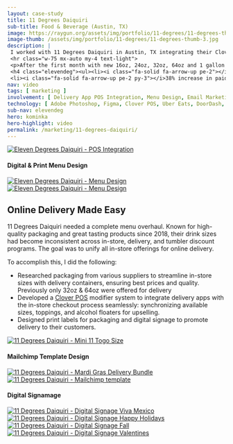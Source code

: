 ```yaml
---
layout: case-study
title: 11 Degrees Daiquiri
sub-title: Food & Beverage (Austin, TX)
image: https://raygun.org/assets/img/portfolio/11-degrees/11-degrees-thumb.jpg
image-thumb: /assets/img/portfolio/11-degrees/11-degrees-thumb-3.jpg
description: |
 I worked with 11 Degrees Daiquiri in Austin, TX integrating their Clover POS system with Uber Eats, DoorDash and GrubHub. Working within their pre established brand guidelines I redesigned their print menu, and provided digital and print graphics for packaging, social media, and website promotions and managed their Mailchimp email marketing campaigns.
 <hr class="w-75 mx-auto my-4 text-light">
 <p>After the first month with new 16oz, 24oz, 32oz, 64oz and 1 gallon sizes we saw increased sales immediately.</p>
 <h4 class="elevendeg"><ul><li><i class="fa-solid fa-arrow-up pe-2"></i>44.3% increase compared to last month</li>
 <li><i class="fa-solid fa-arrow-up pe-2 py-3"></i>38% increase in paid orders</li><li><i class="fa-solid fa-arrow-up pe-2"></i>4.5% increase in average order amount</li></ul></h4>
nav: video
tags: [ marketing ]
involvement: [ Delivery App POS Integration, Menu Design, Email Marketing, Digital Signage, Sticker Design, Social Media ]
technology: [ Adobe Photoshop, Figma, Clover POS, Uber Eats, DoorDash, GrubHub, Filmora ]
sub-nav: elevendeg
hero: kominka
hero-highlight: video
permalink: /marketing/11-degrees-daiquiri/
---
```

<div class="container-fluid text-white elevendeg">
  <div class="container py-5">
    <div class="row align-items-top g-5" id="trigger-1">
      <div class="col-lg-6 col-md-12" data-aos="fade-up" data-aos-anchor-placement="top-bottom" data-aos-anchor="#trigger-1" data-aos-once="true">  
        <a href="/assets/img/portfolio/11-degrees/11-degrees-clover.jpg" class="glightboxGallery"><img src="/assets/img/portfolio/11-degrees/11-degrees-clover.jpg" class="img-fluid cursor-zoom border border-5" alt="Eleven Degrees Daiquiri - POS Integration"></a>
        <div id="trigger-2">
        <h4 class="mt-5" data-aos="fade-up" data-aos-once="true" data-aos-anchor="#trigger-2">Digital & Print Menu Design</h4>
        <a href="/assets/img/portfolio/11-degrees/11-degrees-menu-1.jpg" class="glightboxGallery"><img src="/assets/img/portfolio/11-degrees/11-degrees-menu-1.jpg" class="img-fluid cursor-zoom border border-5 mb-5" alt="Eleven Degrees Daiquiri - Menu Design" data-aos="fade-up" data-aos-once="true" data-aos-anchor="#trigger-2"></a>
        <a href="/assets/img/portfolio/11-degrees/11-degrees-menu-2.jpg" class="glightboxGallery"><img src="/assets/img/portfolio/11-degrees/11-degrees-menu-2.jpg" class="img-fluid cursor-zoom border border-5" alt="Eleven Degrees Daiquiri - Menu Design" data-aos="fade-up" data-aos-once="true" data-aos-anchor="#trigger-2"></a>
        </div>
      </div>  
      <div class="col-lg-6 col-md-12" data-aos="fade-up" data-aos-anchor-placement="top-bottom" data-aos-anchor="#trigger-1" data-aos-once="true">
        <h2 class="elevendeg">Online Delivery Made Easy</h2>
        <p>11 Degrees Daiquiri needed a complete menu overhaul. Known for high-quality packaging and great tasting products since 2018, their drink sizes had become inconsistent across in-store, delivery, and tumbler discount programs. The goal was to unify all in-store offerings for online delivery.
        </p>
        <p>To accomplish this, I did the following:</p>
        <p><ul>
          <li><i class="fas fa-location-crosshairs elevendeg pe-3"></i>Researched packaging from various suppliers to streamline in-store sizes with delivery containers, ensuring best prices and quality. Previously only 32oz & 64oz were offered for delivery</li>
          <li><i class="fas fa-location-crosshairs elevendeg pe-3"></i>Developed a <a href="https://www.clover.com/" target="_blank">Clover POS</a> modifier system to integrate delivery apps with the in-store checkout process seamlessly: synchronizing available sizes, toppings, and alcohol floaters for upselling.</li>
          <li><i class="fas fa-location-crosshairs elevendeg pe-3"></i>Designed print labels for packaging and digital signage to promote delivery to their customers.</li>
        </ul></p>
        <p class="mt-5"><a href="/assets/img/portfolio/11-degrees/11-degrees-mini-11.jpg" class="glightboxGallery"><img src="/assets/img/portfolio/11-degrees/11-degrees-mini-11.jpg" class="img-fluid cursor-zoom border border-5" data-aos="fade-up" data-aos-once="true" alt="11 Degrees Daiquiri - Mini 11 Togo Size"></a></p>
      </div>
    </div>
    <div class="row align-items-top g-5 mt-5">
      <div class="col-lg-6 col-md-12">
        <h4 data-aos="fade-up" data-aos-once="true">Mailchimp Template Design</h4>
        <a href="/assets/img/portfolio/11-degrees/11-degrees-mardi-gras-bundle.jpg" class="glightboxGallery"><img src="/assets/img/portfolio/11-degrees/11-degrees-mardi-gras-bundle.jpg" class="img-fluid cursor-zoom border border-5 mb-5" data-aos="fade-up" data-aos-once="true" alt="11 Degrees Daiquiri - Mardi Gras Delivery Bundle"></a>
        <a href="/assets/img/portfolio/11-degrees/11-degrees-mailchimp.jpg" class="glightboxGallery"><img src="/assets/img/portfolio/11-degrees/11-degrees-mailchimp.jpg" class="img-fluid cursor-zoom border border-5" data-aos="fade-up" data-aos-once="true" alt="11 Degrees Daiquiri - Mailchimp template"></a>
      </div>
      <div class="col-lg-6 col-md-12">
        <h4 data-aos="fade-up" data-aos-once="true">Digital Signamage</h4>
        <a href="/assets/img/portfolio/11-degrees/11-degrees-viva-mexico.jpg" class="glightboxGallery"><img src="/assets/img/portfolio/11-degrees/11-degrees-viva-mexico.jpg" class="img-fluid cursor-zoom border border-5 mb-5" data-aos="fade-up" data-aos-once="true" alt="11 Degrees Daiquiri - Digital Signage Viva Mexico"></a>
        <a href="/assets/img/portfolio/11-degrees/11-degrees-holidays.jpg" class="glightboxGallery"><img src="/assets/img/portfolio/11-degrees/11-degrees-holidays.jpg" class="img-fluid cursor-zoom border border-5" data-aos="fade-up" data-aos-once="true" alt="11 Degrees Daiquiri - Digital Signage Happy Holidays"></a>
        <a href="/assets/img/portfolio/11-degrees/11-degrees-fall.png" class="glightboxGallery"><img src="/assets/img/portfolio/11-degrees/11-degrees-fall.png" class="img-fluid cursor-zoom border border-5 my-5" data-aos="fade-up" data-aos-once="true" alt="11 Degrees Daiquiri - Digital Signage Fall"></a>
        <a href="/assets/img/portfolio/11-degrees/11-degrees-cupid-signage.jpg" class="glightboxGallery"><img src="/assets/img/portfolio/11-degrees/11-degrees-cupid-signage.jpg" class="img-fluid cursor-zoom border border-5" data-aos="fade-up" data-aos-once="true" alt="11 Degrees Daiquiri - Digital Signage Valentines"></a>
      </div>
    </div>
  </div>
</div>